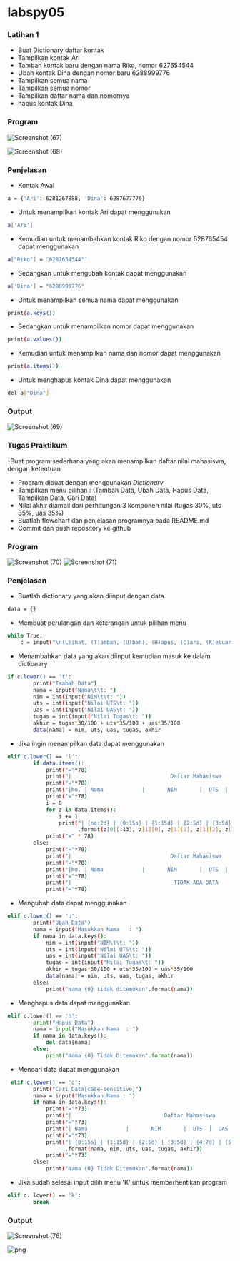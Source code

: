 # labspy05

### Latihan 1
  - Buat Dictionary daftar kontak
  - Tampilkan kontak Ari
  - Tambah kontak baru dengan nama Riko, nomor 627654544
  - Ubah kontak Dina dengan nomor baru 6288999776
  - Tampilkan semua nama
  - Tampilkan semua nomor
  - Tampilkan daftar nama dan nomornya
  - hapus kontak Dina
 
  ### Program
   ![Screenshot (67)](https://user-images.githubusercontent.com/92736847/144781179-82e4cf6f-a119-4b12-9c70-fbed072cd48d.png)
    
   ![Screenshot (68)](https://user-images.githubusercontent.com/92736847/144781193-6c091d97-db7e-47a3-9481-1ca2a59a5633.png)
   
### Penjelasan
- Kontak Awal
```bash
a = {'Ari': 6281267888, 'Dina': 6287677776}
```

- Untuk menampilkan kontak Ari dapat menggunakan 
```bash
a['Ari']
```

- Kemudian untuk menambahkan kontak Riko dengan nomor 628765454 dapat menggunakan
```bash
a["Riko"] = "6287654544"'
```

- Sedangkan untuk mengubah kontak dapat menggunakan 
```bash
a['Dina'] = "6288999776"
```

- Untuk menampilkan semua nama dapat menggunakan 
```bash
print(a.keys())
```

- Sedangkan untuk menampilkan nomor dapat menggunakan 
```bash
print(a.values())
```

- Kemudian untuk menampilkan nama dan nomor dapat menggunakan 
```bash
print(a.items())
```


- Untuk menghapus kontak Dina dapat menggunakan 
```bash
del a["Dina"]
```

### Output
![Screenshot (69)](https://user-images.githubusercontent.com/92736847/144781599-9e6d4abe-9c18-4569-b3aa-583b134b4a46.png)

### Tugas Praktikum
-Buat program sederhana yang akan menampilkan daftar nilai mahasiswa, dengan ketentuan
- Program dibuat dengan menggunakan *Dictionary*
- Tampilkan menu pilihan : (Tambah Data, Ubah Data, Hapus Data, Tampilkan Data, Cari Data)
- Nilai akhir diambil dari perhitungan 3 komponen nilai (tugas 30%, uts 35%, uas 35%)
- Buatlah flowchart dan penjelasan programnya pada README.md
- Commit dan push repository ke github

### Program
![Screenshot (70)](https://user-images.githubusercontent.com/92736847/144782064-82d89d65-5a95-4558-9714-0e8ebe7bc659.png)
![Screenshot (71)](https://user-images.githubusercontent.com/92736847/144782077-30646ffb-a565-4a0a-ab74-4698f7fb4bbf.png)


### Penjelasan
- Buatlah dictionary yang akan diinput dengan data
```bash
data = {}
```

- Membuat perulangan dan keterangan untuk pilihan menu
```bash
while True:
    c = input("\n(L)ihat, (T)ambah, (U)bah), (H)apus, (C)ari, (K)eluar: ")
```

- Menambahkan data yang akan diinput kemudian masuk ke dalam dictionary
```bash
if c.lower() == 't':
        print("Tambah Data")
        nama = input("Nama\t\t: ")
        nim = int(input("NIM\t\t: "))
        uts = int(input("Nilai UTS\t: "))
        uas = int(input("Nilai UAS\t: "))
        tugas = int(input("Nilai Tugas\t: "))
        akhir = tugas*30/100 + uts*35/100 + uas*35/100
        data[nama] = nim, uts, uas, tugas, akhir
```

- Jika ingin menampilkan data dapat menggunakan
```bash
elif c.lower() == 'l':
        if data.items():
            print("="*78)
            print("|                               Daftar Mahasiswa                             |")
            print("="*78)
            print("|No. | Nama            |       NIM       |  UTS  |  UAS  |  Tugas  |  Akhir  |")
            print("="*78)
            i = 0
            for z in data.items():
                i += 1
                print("| {no:2d} | {0:15s} | {1:15d} | {2:5d} | {3:5d} | {4:7d} | {5:7.2f} |"
                      .format(z[0][:13], z[1][0], z[1][1], z[1][2], z[1][3], z[1][4], no=i))
            print("=" * 78)
        else:
            print("="*78)
            print("|                               Daftar Mahasiswa                             |")
            print("="*78)
            print("|No. | Nama            |       NIM       |  UTS  |  UAS  |  Tugas  |  Akhir  |")
            print("="*78)
            print("|                                TIDAK ADA DATA                              |")
            print("="*78)
```

- Mengubah data dapat menggunakan 
```bash
elif c.lower() == 'u':
        print("Ubah Data")
        nama = input("Masukkan Nama   : ")
        if nama in data.keys():
            nim = int(input("NIM\t\t: "))
            uts = int(input("Nilai UTS\t: "))
            uas = int(input("Nilai UAS\t: "))
            tugas = int(input("Nilai Tugas\t: "))
            akhir = tugas*30/100 + uts*35/100 + uas*35/100
            data[nama] = nim, uts, uas, tugas, akhir
        else:
            print("Nama {0} tidak ditemukan".format(nama))
```

- Menghapus data dapat menggunakan
```py
elif c.lower() == 'h':
        print("Hapus Data")
        nama = input("Masukkan Nama  : ")
        if nama in data.keys():
            del data[nama]
        else:
            print("Nama {0} Tidak Ditemukan".format(nama))
```

- Mencari data dapat menggunakan
```bash
 elif c.lower() == 'c':
        print("Cari Data[case-sensitive]")
        nama = input("Masukkan Nama : ")
        if nama in data.keys():
            print("="*73)
            print("|                             Daftar Mahasiswa                          |")
            print("="*73)
            print("| Nama            |       NIM       |  UTS  |  UAS  |  Tugas  |  Akhir  |")
            print("="*73)
            print("| {0:15s} | {1:15d} | {2:5d} | {3:5d} | {4:7d} | {5:7.2f} |"
                  .format(nama, nim, uts, uas, tugas, akhir))
            print("="*73)
        else:
            print("Nama {0} Tidak Ditemukan".format(nama))
```

- Jika sudah selesai input pilih menu 'K' untuk memberhentikan program
```bash
elif c. lower() == 'k':
        break
```
### Output
 ![Screenshot (76)](https://user-images.githubusercontent.com/92736847/145681118-bafba724-4383-4e92-94a4-d6e3c151f949.png)
 
 ![png](https://user-images.githubusercontent.com/92736847/145681584-e88362c5-bd81-4442-a631-0a9ae2fb53a3.png)